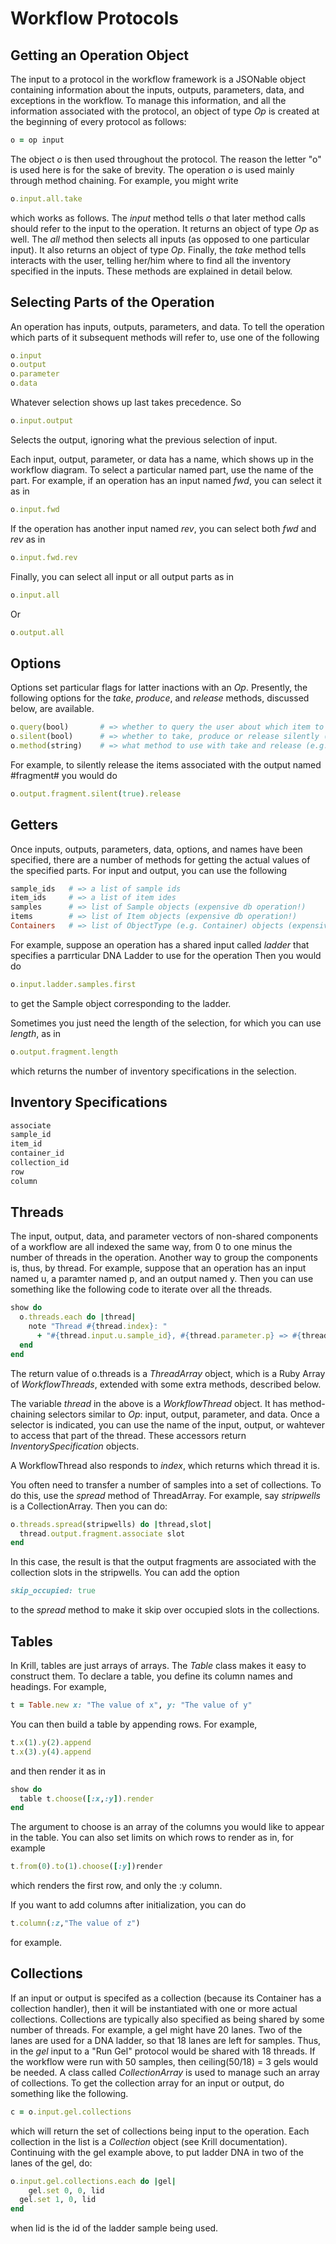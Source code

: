 # Workflow Protocols

## Getting an Operation Object

The input to a protocol in the workflow framework is a JSONable object containing information about the inputs, outputs, parameters, data, and exceptions in the workflow. To manage this information, and all the information associated with the protocol, an object of type *Op* is created at the beginning of every protocol as follows:

```ruby
o = op input
```
    
The object *o* is then used throughout the protocol. The reason the letter "o" is used here is for the sake of brevity. The operation *o* is used mainly through method chaining. For example, you might write

```ruby
o.input.all.take
```

which works as follows. The *input* method tells *o* that later method calls should refer to the input to the operation. It returns an object of type *Op* as well. The *all* method then selects all inputs (as opposed to one particular input). It also returns an object of type *Op*. Finally, the *take* method tells interacts with the user, telling her/him where to find all the inventory specified in the inputs. These methods are explained in detail below.

## Selecting Parts of the Operation

An operation has inputs, outputs, parameters, and data. To tell the operation which parts of it subsequent methods will refer to, use one of the following

```ruby
o.input
o.output
o.parameter
o.data
```

Whatever selection shows up last takes precedence. So 

```ruby
o.input.output
```

Selects the output, ignoring what the previous selection of input.

Each input, output, parameter, or data has a name, which shows up in the workflow diagram. To select a particular named part, use the name of the part. For example, if an operation has an input named *fwd*, you can select it as in

```ruby
o.input.fwd
```

If the operation has another input named *rev*, you can select both *fwd* and *rev* as in

```ruby
o.input.fwd.rev
```

Finally, you can select all input or all output parts as in

```ruby
o.input.all
```

Or

```ruby
o.output.all
```

## Options

Options set particular flags for latter inactions with an *Op*. Presently, the following options for the *take*, *produce*, and *release* methods, discussed below, are available.

```ruby
o.query(bool)		# => whether to query the user about which item to take
o.silent(bool)      # => whether to take, produce or release silently (without user interaction)
o.method(string)    # => what method to use with take and release (e.g. "boxes")
```

For example, to silently release the items associated with the output named #fragment# you would do

```ruby
o.output.fragment.silent(true).release
```

## Getters

Once inputs, outputs, parameters, data, options, and names have been specified, there are a number of methods for getting the actual values of the specified parts. For input and output, you can use the following

```ruby
sample_ids   # => a list of sample ids
item_ids     # => a list of item ides
samples      # => list of Sample objects (expensive db operation!)
items        # => list of Item objects (expensive db operation!)
Containers   # => list of ObjectType (e.g. Container) objects (expensive db operation!)
```

For example, suppose an operation has a shared input called *ladder* that specifies a parrticular DNA Ladder to use for the operation Then you would do

```ruby
o.input.ladder.samples.first
```

to get the Sample object corresponding to the ladder.

Sometimes you just need the length of the selection, for which you can use *length*, as in

```ruby
o.output.fragment.length
```

which returns the number of inventory specifications in the selection.

## Inventory Specifications

```ruby
associate
sample_id
item_id
container_id
collection_id
row
column	
```

## Threads

The input, output, data, and parameter vectors of non-shared components of a workflow are all indexed the same way, from 0 to one minus the number of threads in the operation. Another way to group the components is, thus, by thread. For example, suppose that an operation has an input named u, a paramter named p, and an output named y. Then you can use something like the following code to iterate over all the threads.

```ruby
show do 
  o.threads.each do |thread|
    note "Thread #{thread.index}: "
      + "#{thread.input.u.sample_id}, #{thread.parameter.p} => #{thread.data.y.sample_id}"
  end
end
```

The return value of o.threads is a *ThreadArray* object, which is a Ruby Array of *WorkflowThreads*, extended with some extra methods, described below.    

The variable *thread* in the above is a *WorkflowThread* object. It has method-chaining selectors similar to *Op*: input, output, parameter, and data. Once a selector is indicated, you can use the name of the input, output, or wahtever to access that part of the thread. These accessors return *InventorySpecification* objects.

A WorkflowThread also responds to *index*, which returns which thread it is. 

You often need to transfer a number of samples into a set of collections. To do this, use the *spread* method of ThreadArray. For example, say *stripwells* is a CollectionArray. Then you can do:

```ruby
o.threads.spread(stripwells) do |thread,slot|
  thread.output.fragment.associate slot
end
```

In this case, the result is that the output fragments are associated with the collection slots in the stripwells. You can add the option 

```ruby
skip_occupied: true
```

to the *spread* method to make it skip over occupied slots in the collections.

## Tables

In Krill, tables are just arrays of arrays. The *Table* class makes it easy to construct them. To declare a table, you define its column names and headings. For example, 

```ruby
t = Table.new x: "The value of x", y: "The value of y"
```

You can then build a table by appending rows. For example, 

```ruby
t.x(1).y(2).append
t.x(3).y(4).append
```

and then render it as in

```ruby
show do
  table t.choose([:x,:y]).render
end
```

The argument to choose is an array of the columns you would like to appear in the table. You can also set limits on which rows to render as in, for example

```ruby
t.from(0).to(1).choose([:y])render	
```

which renders the first row, and only the :y column.

If you want to add columns after initialization, you can do

```ruby
t.column(:z,"The value of z")
```

for example.

## Collections

If an input or output is specifed as a collection (because its Container has a collection handler), then it will be instantiated with one or more actual collections. Collections are typically also specified as being shared by some number of threads. For example, a gel might have 20 lanes. Two of the lanes are used for a DNA ladder, so that 18 lanes are left for samples. Thus, in the *gel* input to a "Run Gel" protocol would be shared with 18 threads. If the workflow were run with 50 samples, then ceiling(50/18) = 3 gels would be needed. A class called *CollectionArray* is used to manage such an array of collections. To get the collection array for an input or output, do something like the following.

```ruby
c = o.input.gel.collections
```

which will return the set of collections being input to the operation. Each collection in the list is a *Collection* object (see Krill documentation). Continuing with the gel example above, to put ladder DNA in two of the lanes of the gel, do:

```ruby
o.input.gel.collections.each do |gel|
	gel.set 0, 0, lid
  gel.set 1, 0, lid
end
```

when lid is the id of the ladder sample being used. 
	
	
	
	
